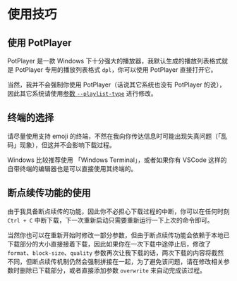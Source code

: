 # 使用技巧

## 使用 PotPlayer

PotPlayer 是一款 Windows 下十分强大的播放器，我默认生成的播放列表格式就是 PotPlayer 专用的播放列表格式 `dpl`，你可以使用 PotPlayer 直接打开它。

当然，我并不会强制你使用 PotPlayer（话说其它系统也没有 PotPlayer 的说），因此其它系统请使用[参数 `--playlist-type`](../cli#指定播放列表类型) 进行修改。

## 终端的选择

请尽量使用支持 emoji 的终端，不然在我向你传达信息时可能出现失真问题（「乱码」现象），但这并不会影响下载过程。

Windows 比较推荐使用 「Windows Terminal」，或者如果你有 VSCode 这样的自带终端的编辑器也是可以直接使用其终端的。

## 断点续传功能的使用

由于我具备断点续传的功能，因此你不必担心下载过程的中断，你可以在任何时刻 `Ctrl + C` 中断下载，下一次重新启动只需要重新运行一下上次的命令即可。

当然你也可以在重新开始时修改一部分参数，但由于断点续传功能会依赖于本地已下载部分的大小直接接着下载，因此如果你在一次下载中途停止后，修改了 `format`、`block-size`、`quality` 参数再次让我下载的话，两次下载的内容将截然不同，但断点续传机制仍然会强制拼接在一起，为了避免该问题，请在修改相关参数时删除已下载部分，或者直接添加参数 `overwrite` 来自动完成该过程。
